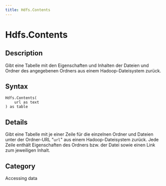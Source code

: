 ```yaml
---
title: Hdfs.Contents
---
```


# Hdfs.Contents


## Description

Gibt eine Tabelle mit den Eigenschaften und Inhalten der Dateien und Ordner des angegebenen Ordners aus einem Hadoop-Dateisystem zurück.


## Syntax

```powerquery
Hdfs.Contents(
    url as text
) as table
```


## Details

Gibt eine Tabelle mit je einer Zeile für die einzelnen Ordner und Dateien unter der Ordner-URL "<code>url</code>" aus einem Hadoop-Dateisystem zurück. Jede Zeile enthält Eigenschaften des Ordners bzw. der Datei sowie einen Link zum jeweiligen Inhalt.



## Category
Accessing data
